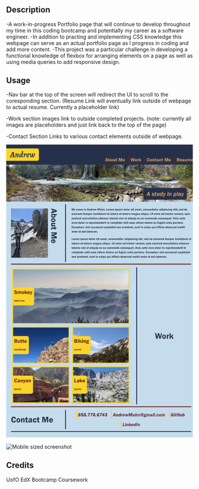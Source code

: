 # <Muhn-Andrew-Porfolio>

## Description
-A work-in-progress Portfolio page that will continue to develop throughout my time in this coding bootcamp and potentially my career as a software engineer.
-In addition to practing and implementing CSS knowledge this webpage can serve as an actual portfolio page as I progress in coding and add more content.
-This project was a particular challenge in developing a functional knowledge of flexbox for arranging elements on a page as well as using media queries to add responsive design.


## Usage

-Nav bar at the top of the screen will redirect the UI to scroll to the coresponding section. (Resume Link will eventually link outside of webpage to actual resume. Currently a placeholder link)

-Work section images link to outside completed projects. (note: currently all images are placeholders and just link back to the top of the page)

-Contact Section Links to various contact elements outside of webpage.

![Full-size page screenshot](assets/images/andrewmuhn.github.io_Muhn-Andrew-Portfolio_.png)

![Mobile sized screenshot](assets/images/andrewmuhn.github.io_Muhn-Andrew-Portfolio_(Pixel%205).png)

## Credits

UofO EdX Bootcamp Coursework